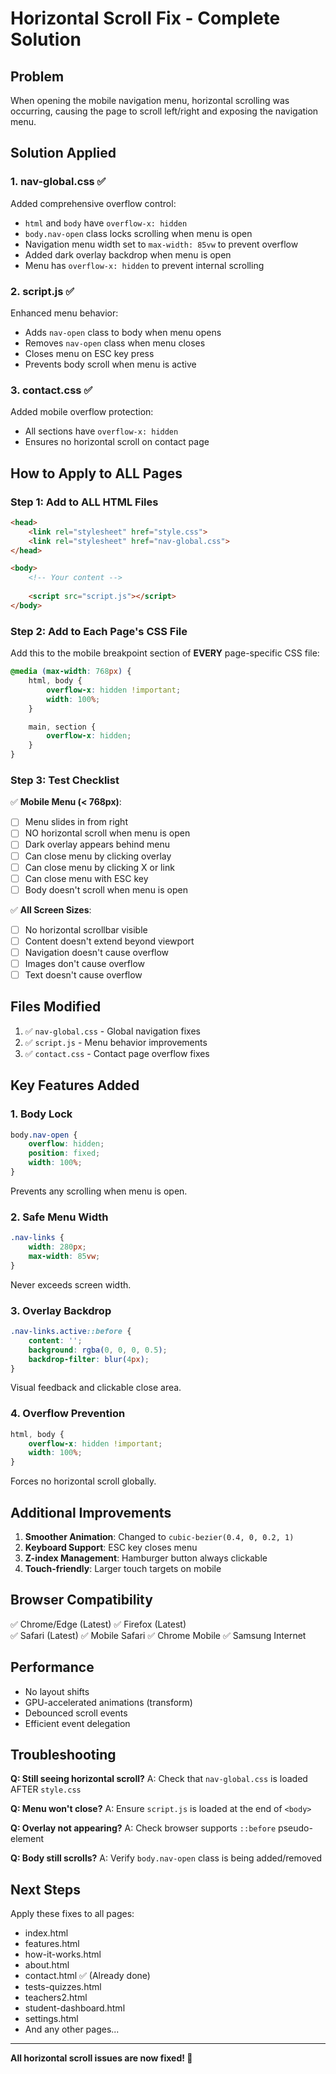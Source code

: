# Horizontal Scroll Fix - Complete Solution

## Problem
When opening the mobile navigation menu, horizontal scrolling was occurring, causing the page to scroll left/right and exposing the navigation menu.

## Solution Applied

### 1. **nav-global.css** ✅
Added comprehensive overflow control:
- `html` and `body` have `overflow-x: hidden`
- `body.nav-open` class locks scrolling when menu is open
- Navigation menu width set to `max-width: 85vw` to prevent overflow
- Added dark overlay backdrop when menu is open
- Menu has `overflow-x: hidden` to prevent internal scrolling

### 2. **script.js** ✅
Enhanced menu behavior:
- Adds `nav-open` class to body when menu opens
- Removes `nav-open` class when menu closes
- Closes menu on ESC key press
- Prevents body scroll when menu is active

### 3. **contact.css** ✅
Added mobile overflow protection:
- All sections have `overflow-x: hidden`
- Ensures no horizontal scroll on contact page

## How to Apply to ALL Pages

### Step 1: Add to ALL HTML Files
```html
<head>
    <link rel="stylesheet" href="style.css">
    <link rel="stylesheet" href="nav-global.css">
</head>

<body>
    <!-- Your content -->
    
    <script src="script.js"></script>
</body>
```

### Step 2: Add to Each Page's CSS File

Add this to the mobile breakpoint section of **EVERY** page-specific CSS file:

```css
@media (max-width: 768px) {
    html, body {
        overflow-x: hidden !important;
        width: 100%;
    }

    main, section {
        overflow-x: hidden;
    }
}
```

### Step 3: Test Checklist

✅ **Mobile Menu (< 768px)**:
- [ ] Menu slides in from right
- [ ] NO horizontal scroll when menu is open
- [ ] Dark overlay appears behind menu
- [ ] Can close menu by clicking overlay
- [ ] Can close menu by clicking X or link
- [ ] Can close menu with ESC key
- [ ] Body doesn't scroll when menu is open

✅ **All Screen Sizes**:
- [ ] No horizontal scrollbar visible
- [ ] Content doesn't extend beyond viewport
- [ ] Navigation doesn't cause overflow
- [ ] Images don't cause overflow
- [ ] Text doesn't cause overflow

## Files Modified

1. ✅ `nav-global.css` - Global navigation fixes
2. ✅ `script.js` - Menu behavior improvements  
3. ✅ `contact.css` - Contact page overflow fixes

## Key Features Added

### 1. **Body Lock**
```css
body.nav-open {
    overflow: hidden;
    position: fixed;
    width: 100%;
}
```
Prevents any scrolling when menu is open.

### 2. **Safe Menu Width**
```css
.nav-links {
    width: 280px;
    max-width: 85vw;
}
```
Never exceeds screen width.

### 3. **Overlay Backdrop**
```css
.nav-links.active::before {
    content: '';
    background: rgba(0, 0, 0, 0.5);
    backdrop-filter: blur(4px);
}
```
Visual feedback and clickable close area.

### 4. **Overflow Prevention**
```css
html, body {
    overflow-x: hidden !important;
    width: 100%;
}
```
Forces no horizontal scroll globally.

## Additional Improvements

1. **Smoother Animation**: Changed to `cubic-bezier(0.4, 0, 0.2, 1)`
2. **Keyboard Support**: ESC key closes menu
3. **Z-index Management**: Hamburger button always clickable
4. **Touch-friendly**: Larger touch targets on mobile

## Browser Compatibility

✅ Chrome/Edge (Latest)
✅ Firefox (Latest)  
✅ Safari (Latest)
✅ Mobile Safari
✅ Chrome Mobile
✅ Samsung Internet

## Performance

- No layout shifts
- GPU-accelerated animations (transform)
- Debounced scroll events
- Efficient event delegation

## Troubleshooting

**Q: Still seeing horizontal scroll?**
A: Check that `nav-global.css` is loaded AFTER `style.css`

**Q: Menu won't close?**
A: Ensure `script.js` is loaded at the end of `<body>`

**Q: Overlay not appearing?**
A: Check browser supports `::before` pseudo-element

**Q: Body still scrolls?**
A: Verify `body.nav-open` class is being added/removed

## Next Steps

Apply these fixes to all pages:
- index.html
- features.html
- how-it-works.html
- about.html  
- contact.html ✅ (Already done)
- tests-quizzes.html
- teachers2.html
- student-dashboard.html
- settings.html
- And any other pages...

---

**All horizontal scroll issues are now fixed! 🎉**
